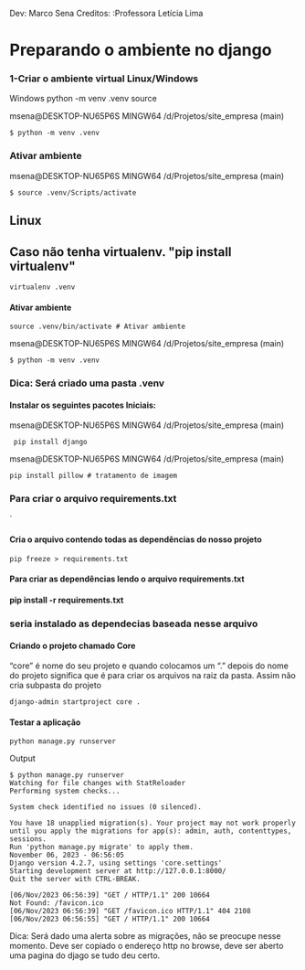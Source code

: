 Dev: Marco Sena
Creditos: :Professora  Letícia Lima 

# Preparando o ambiente no django
### 1-Criar o ambiente virtual Linux/Windows

Windows
python -m venv .venv source 


msena@DESKTOP-NU65P6S MINGW64 /d/Projetos/site_empresa (main)
```
$ python -m venv .venv
```


### Ativar ambiente

msena@DESKTOP-NU65P6S MINGW64 /d/Projetos/site_empresa (main)
```
$ source .venv/Scripts/activate
```

## Linux  

## Caso não tenha virtualenv. "pip install virtualenv"
```
virtualenv .venv
```

#### Ativar ambiente
```
source .venv/bin/activate # Ativar ambiente

```


msena@DESKTOP-NU65P6S MINGW64 /d/Projetos/site_empresa (main)
```
$ python -m venv .venv
```

### Dica: Será criado uma pasta .venv


#### Instalar os seguintes pacotes Iniciais:

msena@DESKTOP-NU65P6S MINGW64 /d/Projetos/site_empresa (main)
```
 pip install django
```

msena@DESKTOP-NU65P6S MINGW64 /d/Projetos/site_empresa (main)
```
pip install pillow # tratamento de imagem
```


### Para criar o arquivo requirements.txt
`
#### Cria o arquivo contendo todas as dependências do nosso projeto
```
pip freeze > requirements.txt

```

#### Para criar as dependências lendo o arquivo requirements.txt
#### pip install -r requirements.txt

### seria instalado as dependecias baseada nesse arquivo  

#### Criando o projeto chamado Core

“core” é nome do seu projeto e quando colocamos um “.” depois do nome do projeto significa que é para criar os arquivos na raiz da pasta. Assim não cria subpasta do projeto

```
django-admin startproject core .
```

#### Testar a aplicação

```
python manage.py runserver
```

Output
```
$ python manage.py runserver
Watching for file changes with StatReloader
Performing system checks...

System check identified no issues (0 silenced).

You have 18 unapplied migration(s). Your project may not work properly until you apply the migrations for app(s): admin, auth, contenttypes, sessions.
Run 'python manage.py migrate' to apply them.
November 06, 2023 - 06:56:05
Django version 4.2.7, using settings 'core.settings'
Starting development server at http://127.0.0.1:8000/
Quit the server with CTRL-BREAK.

[06/Nov/2023 06:56:39] "GET / HTTP/1.1" 200 10664
Not Found: /favicon.ico
[06/Nov/2023 06:56:39] "GET /favicon.ico HTTP/1.1" 404 2108
[06/Nov/2023 06:56:55] "GET / HTTP/1.1" 200 10664

```

Dica: Será dado uma alerta sobre as migrações, não se preocupe nesse momento.
Deve ser copiado o endereço http no browse, deve ser aberto uma pagina do djago se tudo deu certo.  